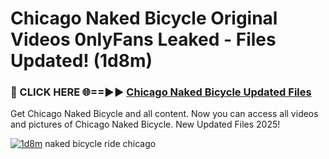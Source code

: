 # Chicago Naked Bicycle Original Videos 0nlyFans Leaked - Files Updated! (1d8m)

<h3>🔴 CLICK HERE 🌐==►► <a href="https://tinyurl.com/yckcrads" rel="nofollow">Chicago Naked Bicycle Updated Files</a></h3>

Get Chicago Naked Bicycle and all content. Now you can access all videos and pictures of Chicago Naked Bicycle. New Updated Files 2025!

[![1d8m](https://i.imgur.com/hpKpOFt.gif)](https://tinyurl.com/yckcrads)
naked bicycle ride chicago